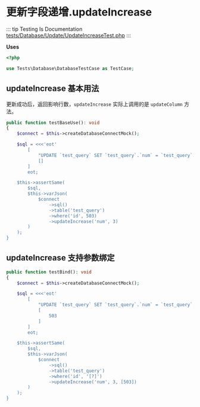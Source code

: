 # 更新字段递增.updateIncrease

::: tip Testing Is Documentation
[tests/Database/Update/UpdateIncreaseTest.php](https://github.com/hunzhiwange/framework/blob/master/tests/Database/Update/UpdateIncreaseTest.php)
:::
    
**Uses**

``` php
<?php

use Tests\Database\DatabaseTestCase as TestCase;
```

## updateIncrease 基本用法

更新成功后，返回影响行数，`updateIncrease` 实际上调用的是 `updateColumn` 方法。

``` php
public function testBaseUse(): void
{
    $connect = $this->createDatabaseConnectMock();

    $sql = <<<'eot'
        [
            "UPDATE `test_query` SET `test_query`.`num` = `test_query`.`num`+3 WHERE `test_query`.`id` = 503",
            []
        ]
        eot;

    $this->assertSame(
        $sql,
        $this->varJson(
            $connect
                ->sql()
                ->table('test_query')
                ->where('id', 503)
                ->updateIncrease('num', 3)
        )
    );
}
```
    
## updateIncrease 支持参数绑定

``` php
public function testBind(): void
{
    $connect = $this->createDatabaseConnectMock();

    $sql = <<<'eot'
        [
            "UPDATE `test_query` SET `test_query`.`num` = `test_query`.`num`+3 WHERE `test_query`.`id` = ?",
            [
                503
            ]
        ]
        eot;

    $this->assertSame(
        $sql,
        $this->varJson(
            $connect
                ->sql()
                ->table('test_query')
                ->where('id', '[?]')
                ->updateIncrease('num', 3, [503])
        )
    );
}
```